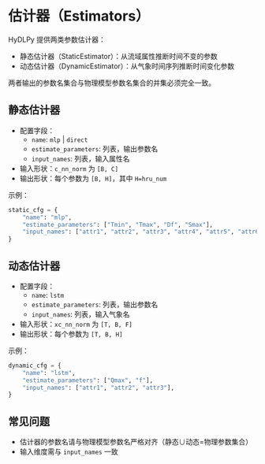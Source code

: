 # 估计器（Estimators）

HyDLPy 提供两类参数估计器：

- 静态估计器（StaticEstimator）：从流域属性推断时间不变的参数
- 动态估计器（DynamicEstimator）：从气象时间序列推断时间变化参数

两者输出的参数名集合与物理模型参数名集合的并集必须完全一致。

## 静态估计器

- 配置字段：
  - `name`: `mlp` | `direct`
  - `estimate_parameters`: 列表，输出参数名
  - `input_names`: 列表，输入属性名
- 输入形状：`c_nn_norm` 为 `[B, C]`
- 输出形状：每个参数为 `[B, H]`，其中 `H=hru_num`

示例：
```python
static_cfg = {
    "name": "mlp",
    "estimate_parameters": ["Tmin", "Tmax", "Df", "Smax"],
    "input_names": ["attr1", "attr2", "attr3", "attr4", "attr5", "attr6"],
}
```

## 动态估计器

- 配置字段：
  - `name`: `lstm`
  - `estimate_parameters`: 列表，输出参数名
  - `input_names`: 列表，输入气象名
- 输入形状：`xc_nn_norm` 为 `[T, B, F]`
- 输出形状：每个参数为 `[T, B, H]`

示例：
```python
dynamic_cfg = {
    "name": "lstm",
    "estimate_parameters": ["Qmax", "f"],
    "input_names": ["attr1", "attr2", "attr3"],
}
```

## 常见问题
- 估计器的参数名请与物理模型参数名严格对齐（静态∪动态=物理参数集合）
- 输入维度需与 `input_names` 一致
